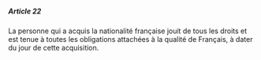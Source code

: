 ##### Article 22

La personne qui a acquis la nationalité française jouit de tous les droits et est tenue à toutes les obligations attachées à la qualité de Français, à dater du jour de cette acquisition.

